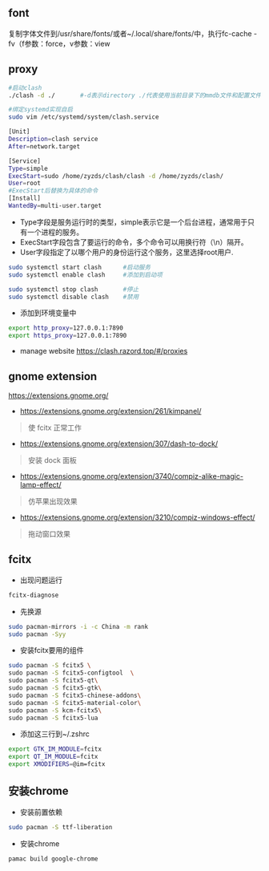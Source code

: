 ## font
复制字体文件到/usr/share/fonts/或者~/.local/share/fonts/中，执行fc-cache -fv（f参数：force，v参数：view



## proxy
```bash
#启动clash
./clash -d ./       #-d表示directory ./代表使用当前目录下的mmdb文件和配置文件
```

```bash
#绑定systemd实现自启
sudo vim /etc/systemd/system/clash.service
```
```bash
[Unit]
Description=clash service
After=network.target

[Service]
Type=simple
ExecStart=sudo /home/zyzds/clash/clash -d /home/zyzds/clash/
User=root
#ExecStart后替换为具体的命令
[Install]
WantedBy=multi-user.target
```
* Type字段是服务运行时的类型，simple表示它是一个后台进程，通常用于只有一个进程的服务。  
* ExecStart字段包含了要运行的命令，多个命令可以用换行符（\n）隔开。  
* User字段指定了以哪个用户的身份运行这个服务，这里选择root用户.

```bash
sudo systemctl start clash      #启动服务
sudo systemctl enable clash     #添加到启动项
```
```bash
sudo systemctl stop clash       #停止
sudo systemctl disable clash    #禁用   
```

* 添加到环境变量中
```bash
export http_proxy=127.0.0.1:7890
export https_proxy=127.0.0.1:7890
```

* manage website
https://clash.razord.top/#/proxies

## gnome extension
https://extensions.gnome.org/

* https://extensions.gnome.org/extension/261/kimpanel/
>使 fcitx 正常工作

* https://extensions.gnome.org/extension/307/dash-to-dock/
> 安装 dock 面板

* https://extensions.gnome.org/extension/3740/compiz-alike-magic-lamp-effect/
> 仿苹果出现效果

* https://extensions.gnome.org/extension/3210/compiz-windows-effect/
> 拖动窗口效果
## fcitx
* 出现问题运行
```bash
fcitx-diagnose
```

* 先换源
```bash
sudo pacman-mirrors -i -c China -m rank
sudo pacman -Syy
```

* 安装fcitx要用的组件
```bash
sudo pacman -S fcitx5 \
sudo pacman -S fcitx5-configtool  \
sudo pacman -S fcitx5-qt\
sudo pacman -S fcitx5-gtk\
sudo pacman -S fcitx5-chinese-addons\
sudo pacman -S fcitx5-material-color\
sudo pacman -S kcm-fcitx5\
sudo pacman -S fcitx5-lua
```

* 添加这三行到~/.zshrc
```bash
export GTK_IM_MODULE=fcitx
export QT_IM_MODULE=fcitx
export XMODIFIERS=@im=fcitx
```

## 安装chrome
* 安装前置依赖
```bash
sudo pacman -S ttf-liberation
```
* 安装chrome
```bash
pamac build google-chrome
```
